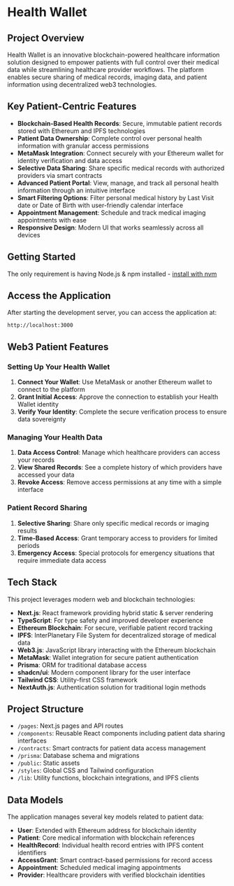 # Health Wallet

## Project Overview

Health Wallet is an innovative blockchain-powered healthcare information solution designed to empower patients with full control over their medical data while streamlining healthcare provider workflows. The platform enables secure sharing of medical records, imaging data, and patient information using decentralized web3 technologies.

## Key Patient-Centric Features

- **Blockchain-Based Health Records**: Secure, immutable patient records stored with Ethereum and IPFS technologies
- **Patient Data Ownership**: Complete control over personal health information with granular access permissions
- **MetaMask Integration**: Connect securely with your Ethereum wallet for identity verification and data access
- **Selective Data Sharing**: Share specific medical records with authorized providers via smart contracts
- **Advanced Patient Portal**: View, manage, and track all personal health information through an intuitive interface
- **Smart Filtering Options**: Filter personal medical history by Last Visit date or Date of Birth with user-friendly calendar interface
- **Appointment Management**: Schedule and track medical imaging appointments with ease
- **Responsive Design**: Modern UI that works seamlessly across all devices

## Getting Started

The only requirement is having Node.js & npm installed - [install with nvm](https://github.com/nvm-sh/nvm#installing-and-updating)

## Access the Application

After starting the development server, you can access the application at:

```
http://localhost:3000
```

## Web3 Patient Features

### Setting Up Your Health Wallet

1. **Connect Your Wallet**: Use MetaMask or another Ethereum wallet to connect to the platform
2. **Grant Initial Access**: Approve the connection to establish your Health Wallet identity
3. **Verify Your Identity**: Complete the secure verification process to ensure data sovereignty

### Managing Your Health Data

1. **Data Access Control**: Manage which healthcare providers can access your records
2. **View Shared Records**: See a complete history of which providers have accessed your data
3. **Revoke Access**: Remove access permissions at any time with a simple interface

### Patient Record Sharing

1. **Selective Sharing**: Share only specific medical records or imaging results
2. **Time-Based Access**: Grant temporary access to providers for limited periods
3. **Emergency Access**: Special protocols for emergency situations that require immediate data access

## Tech Stack

This project leverages modern web and blockchain technologies:

- **Next.js**: React framework providing hybrid static & server rendering
- **TypeScript**: For type safety and improved developer experience
- **Ethereum Blockchain**: For secure, verifiable patient record tracking
- **IPFS**: InterPlanetary File System for decentralized storage of medical data
- **Web3.js**: JavaScript library interacting with the Ethereum blockchain
- **MetaMask**: Wallet integration for secure patient authentication
- **Prisma**: ORM for traditional database access
- **shadcn/ui**: Modern component library for the user interface
- **Tailwind CSS**: Utility-first CSS framework
- **NextAuth.js**: Authentication solution for traditional login methods

## Project Structure

- `/pages`: Next.js pages and API routes
- `/components`: Reusable React components including patient data sharing interfaces
- `/contracts`: Smart contracts for patient data access management
- `/prisma`: Database schema and migrations
- `/public`: Static assets
- `/styles`: Global CSS and Tailwind configuration
- `/lib`: Utility functions, blockchain integrations, and IPFS clients

## Data Models

The application manages several key models related to patient data:
- **User**: Extended with Ethereum address for blockchain identity
- **Patient**: Core medical information with blockchain references
- **HealthRecord**: Individual health record entries with IPFS content identifiers
- **AccessGrant**: Smart contract-based permissions for record access
- **Appointment**: Scheduled medical imaging appointments
- **Provider**: Healthcare providers with verified blockchain identities
